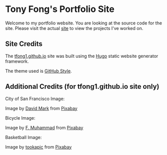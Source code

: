 # Tony Fong's Portfolio Site

Welcome to my portfolio website. You are looking at the source code for the site. Please visit the actual [site](https://tfong1.github.io) to view the projects I've worked on.

## Site Credits

The [tfong1.github.io](https://tfong1.github.io) site was built using the [Hugo](https://gohugo.io) static website generator framework.

The theme used is [GitHub Style](https://themes.gohugo.io/themes/github-style/).

## Additional Credits (for tfong1.github.io site only)

City of San Francisco Image:

Image by [David Mark](https://pixabay.com/users/12019-12019/?utm_source=link-attribution&amp;utm_medium=referral&amp;utm_campaign=image&amp;utm_content=2300614) from [Pixabay](https://pixabay.com//?utm_source=link-attribution&amp;utm_medium=referral&amp;utm_campaign=image&amp;utm_content=2300614)

Bicycle Image:

Image by [F. Muhammad](https://pixabay.com/users/artisticoperations-4161274/?utm_source=link-attribution&amp;utm_medium=referral&amp;utm_campaign=image&amp;utm_content=3306104) from [Pixabay](https://pixabay.com//?utm_source=link-attribution&amp;utm_medium=referral&amp;utm_campaign=image&amp;utm_content=3306104)

Basketball Image:

Image by [tookapic](https://pixabay.com/users/tookapic-1386459/?utm_source=link-attribution&utm_medium=referral&utm_campaign=image&utm_content=933173) from [Pixabay](https://pixabay.com//?utm_source=link-attribution&utm_medium=referral&utm_campaign=image&utm_content=933173)